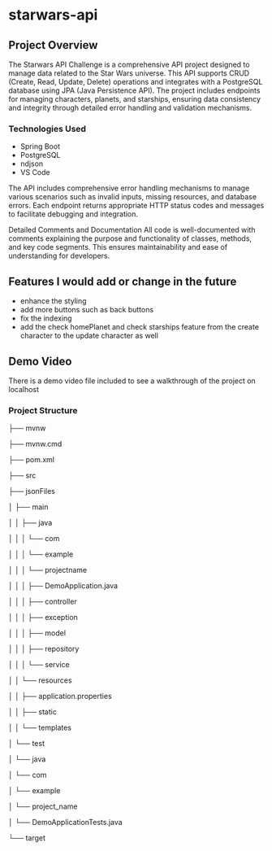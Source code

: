 # starwars-api

## Project Overview
The Starwars API Challenge is a comprehensive API project designed to manage data related to the Star Wars universe. This API supports CRUD (Create, Read, Update, Delete) operations and integrates with a PostgreSQL database using JPA (Java Persistence API). The project includes endpoints for managing characters, planets, and starships, ensuring data consistency and integrity through detailed error handling and validation mechanisms.

### Technologies Used
- Spring Boot
- PostgreSQL
- ndjson
- VS Code

The API includes comprehensive error handling mechanisms to manage various scenarios such as invalid inputs, missing resources, and database errors. Each endpoint returns appropriate HTTP status codes and messages to facilitate debugging and integration.

Detailed Comments and Documentation
All code is well-documented with comments explaining the purpose and functionality of classes, methods, and key code segments. This ensures maintainability and ease of understanding for developers.


## Features I would add or change in the future
- enhance the styling
- add more buttons such as back buttons
- fix the indexing
- add the check homePlanet and check starships feature from the create character to the update character as well


## Demo Video
There is a demo video file included to see a walkthrough of the project on localhost


### Project Structure
├── mvnw

├── mvnw.cmd

├── pom.xml

├── src

├── jsonFiles 

│   ├── main

│   │   ├── java

│   │   │   └── com

│   │   │       └── example

│   │   │           └── projectname

│   │   │               ├── DemoApplication.java

│   │   │               ├── controller

│   │   │               ├── exception

│   │   │               ├── model

│   │   │               ├── repository

│   │   │               └── service

│   │   └── resources

│   │       ├── application.properties

│   │       ├── static

│   │       └── templates

│   └── test

│       └── java

│           └── com

│               └── example

│                   └── project_name

│                       └── DemoApplicationTests.java

└── target


